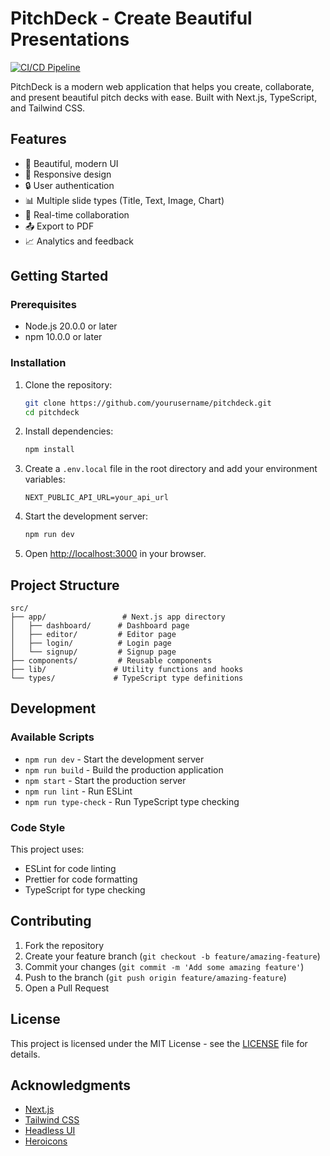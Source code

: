 # PitchDeck - Create Beautiful Presentations

[![CI/CD Pipeline](https://github.com/Nadavlistingsync/pitch-slap/actions/workflows/ci.yml/badge.svg)](https://github.com/Nadavlistingsync/pitch-slap/actions/workflows/ci.yml)

PitchDeck is a modern web application that helps you create, collaborate, and present beautiful pitch decks with ease. Built with Next.js, TypeScript, and Tailwind CSS.

## Features

- 🎨 Beautiful, modern UI
- 📱 Responsive design
- 🔒 User authentication
- 📊 Multiple slide types (Title, Text, Image, Chart)
- 👥 Real-time collaboration
- 📤 Export to PDF
- 📈 Analytics and feedback

## Getting Started

### Prerequisites

- Node.js 20.0.0 or later
- npm 10.0.0 or later

### Installation

1. Clone the repository:
   ```bash
   git clone https://github.com/yourusername/pitchdeck.git
   cd pitchdeck
   ```

2. Install dependencies:
   ```bash
   npm install
   ```

3. Create a `.env.local` file in the root directory and add your environment variables:
   ```
   NEXT_PUBLIC_API_URL=your_api_url
   ```

4. Start the development server:
   ```bash
   npm run dev
   ```

5. Open [http://localhost:3000](http://localhost:3000) in your browser.

## Project Structure

```
src/
├── app/                 # Next.js app directory
│   ├── dashboard/      # Dashboard page
│   ├── editor/         # Editor page
│   ├── login/          # Login page
│   └── signup/         # Signup page
├── components/         # Reusable components
├── lib/               # Utility functions and hooks
└── types/             # TypeScript type definitions
```

## Development

### Available Scripts

- `npm run dev` - Start the development server
- `npm run build` - Build the production application
- `npm start` - Start the production server
- `npm run lint` - Run ESLint
- `npm run type-check` - Run TypeScript type checking

### Code Style

This project uses:
- ESLint for code linting
- Prettier for code formatting
- TypeScript for type checking

## Contributing

1. Fork the repository
2. Create your feature branch (`git checkout -b feature/amazing-feature`)
3. Commit your changes (`git commit -m 'Add some amazing feature'`)
4. Push to the branch (`git push origin feature/amazing-feature`)
5. Open a Pull Request

## License

This project is licensed under the MIT License - see the [LICENSE](LICENSE) file for details.

## Acknowledgments

- [Next.js](https://nextjs.org/)
- [Tailwind CSS](https://tailwindcss.com/)
- [Headless UI](https://headlessui.dev/)
- [Heroicons](https://heroicons.com/) 